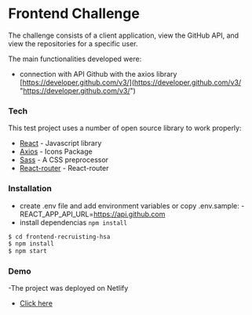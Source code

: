 # Frontend Challenge

The challenge consists of a client application, view the GitHub API, and view the repositories for a specific user.

The main functionalities developed were:

- connection with API Github with the axios library [https://developer.github.com/v3/](https://developer.github.com/v3/ "https://developer.github.com/v3/")

### Tech

This test project uses a number of open source library to work properly:

- [React](https://es.reactjs.org/) - Javascript library
- [Axios](https://react-icons.netlify.com/) - Icons Package
- [Sass](https://sass-lang.com/) - A CSS preprocessor
- [React-router](https://reactrouter.com/) - React-router

### Installation

- create .env file and add environment variables or copy .env.sample:
  -REACT_APP_API_URL=https://api.github.com
- install dependencias `npm install`

```sh
$ cd frontend-recruisting-hsa
$ npm install
$ npm start
```

### Demo

-The project was deployed on Netlify

- [Click here](https://quizzical-snyder-ac1456.netlify.app)
